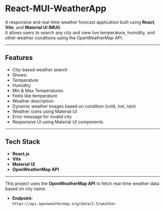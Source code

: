 # React-MUI-WeatherApp

A responsive and real-time weather forecast application built using **React**, **Vite**, and **Material UI (MUI)**.  
It allows users to search any city and view live temperature, humidity, and other weather conditions using the OpenWeatherMap API.

---

##  Features

-  City-based weather search
-  Shows:
-  Temperature
-  Humidity
-  Min & Max Temperatures
-  Feels like temperature
-  Weather description
-  Dynamic weather images based on condition (cold, hot, rain)
-  Weather icons using Material UI
-  Error message for invalid city
-  Responsive UI using Material UI components

---

##  Tech Stack

- **React.js** 
- **Vite** 
- **Material UI** 
- **OpenWeatherMap API** 

---

This project uses the **OpenWeatherMap API** to fetch real-time weather data based on city name.

- **Endpoint:**  
  `https://api.openweathermap.org/data/2.5/weather`

